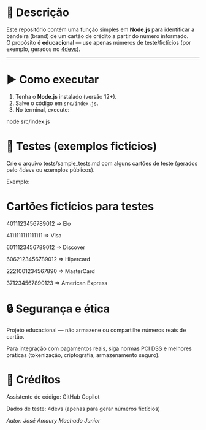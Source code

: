 # 📌 Descrição

Este repositório contém uma função simples em **Node.js** para identificar a bandeira (brand) de um cartão de crédito a partir do número informado.  
O propósito é **educacional** — use apenas números de teste/fictícios (por exemplo, gerados no [4devs](https://www.4devs.com.br/)).

---

# ▶️ Como executar

1. Tenha o **Node.js** instalado (versão 12+).  
2. Salve o código em `src/index.js`.  
3. No terminal, execute:


node src/index.js

# 🧪 Testes (exemplos fictícios)

Crie o arquivo tests/sample_tests.md com alguns cartões de teste (gerados pelo 4devs ou exemplos públicos).

Exemplo:

# Cartões fictícios para testes
4011123456789012 => Elo

4111111111111111 => Visa

6011123456789012 => Discover

6062123456789012 => Hipercard

2221001234567890 => MasterCard

371234567890123  => American Express



# 🔒 Segurança e ética

Projeto educacional — não armazene ou compartilhe números reais de cartão.

Para integração com pagamentos reais, siga normas PCI DSS e melhores práticas (tokenização, criptografia, armazenamento seguro).

# 📝 Créditos

Assistente de código: GitHub Copilot

Dados de teste: 4devs (apenas para gerar números fictícios)

*Autor: José Amaury Machado Junior*
